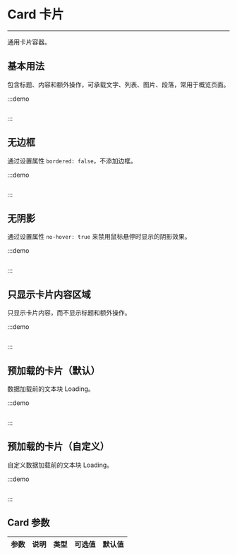 # Card 卡片

---

通用卡片容器。

## 基本用法

包含标题、内容和额外操作，可承载文字、列表、图片、段落，常用于概览页面。

:::demo
```html

```
:::

## 无边框

通过设置属性 `bordered: false`，不添加边框。

:::demo
```html

```
:::

## 无阴影
通过设置属性 `no-hover: true` 来禁用鼠标悬停时显示的阴影效果。

:::demo
```html

```
:::

## 只显示卡片内容区域

只显示卡片内容，而不显示标题和额外操作。

:::demo
```html

```
:::


## 预加载的卡片（默认）

数据加载前的文本块 Loading。

:::demo
```html

```
:::

## 预加载的卡片（自定义）

自定义数据加载前的文本块 Loading。

:::demo
```html

```
:::

## Card 参数

| 参数      | 说明          | 类型      | 可选值                           | 默认值  |
|---------- |-------------- |---------- |--------------------------------  |-------- |

